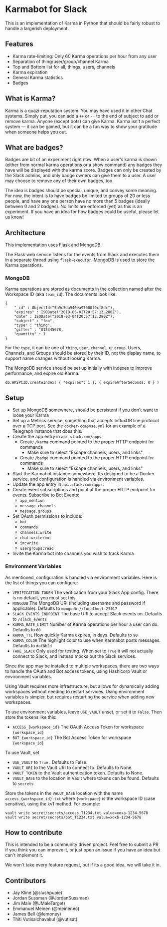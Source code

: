 # Karmabot for Slack

This is an implementation of Karma in Python that should be fairly robust to handle a largerish deployment.

## Features

* Karma rate-limiting:  Only 60 Karma operations per hour from any user
* Separation of thing/user/group/channel Karma
* Top and Bottom list for all, things, users, channels
* Karma expiration
* General Karma statistics
* Badges


## What is Karma?

Karma is a quazi-reputation system.  You may have used it in other Chat systems.  Simply put, you can add a `++` or `--` to the end of subject to add or remove karma.
Anyone (except bots) can give Karma.  Karma isn't a perfect system — it can be gamed, but it can be a fun way to show your gratitude when someone helps you out.

## What are badges?

Badges are bit of an experiment right now.  When a user's karma is shown (either from normal karma operations or a show command) any badges they have will be displayed with the karma score.  Badges can only be created by the Slack admins, and only badge owners can give them to a user.  A user may choose to remove any of their own badges, too.

The idea is badges should be special, unique, and convey some meaning. For now, the intent is to have badges be limited to groups of 20 or less people, and have any one person have no more than 5 badges (ideally between 0 and 2 badges). No limits are enforced (yet) as this is an experiment. If you have an idea for how badges could be useful, please let us know!

## Architecture

This implementation uses Flask and MongoDB.


The Flask web service listens for the events from Slack and executes them in a separate thread using `flask-executor`. MongoDB is used to store the Karma operations.

### MongoDB

Karma operations are stored as documents in the collection named after the Workspace ID (aka `team_id`).  The documents look like:

```
{
    "_id" : ObjectId("5a9c5da940ea97000f9cf8dc"),
    "expires" : ISODate("2018-06-02T20:57:13.280Z"),
    "date" : ISODate("2018-03-04T20:57:13.280Z"),
    "subject" : "foo",
    "type" : "thing",
    "gifter" : "U12345678,
    "quantity" : 1
}
```

For the `type`, it can be one of `thing`, `user`, `channel`, or `group`. Users, Channels, and Groups should be stored by their ID, not the display name, to support name changes without loosing Karma.

The MongoDB service should be set up initially with indexes to improve performance, and expire old Karma.

```
db.WKSPCID.createIndex( { "expires": 1 }, { expireAfterSeconds: 0 } )
```

## Setup

* Set up MongoDB somewhere, should be persistent if you don't want to loose your Karma
* Set up a Metrics service, something that accepts InfluxDB line protocol over a TCP port.  See the `docker-compose.yml` for an example of a Telegraph instance that does this. 
* Create the app entry in `api.slack.com/apps`.
  * Create `/karma` command pointed to the proper HTTP endpoint for commands
    * Make sure to select "Escape channels, users, and links"
  * Create `/badge` command pointed to the proper HTTP endpoint for commands
    * Make sure to select "Escape channels, users, and links"
* Start the Karmabot instance somewhere.  Its designed to be a Docker service, and configuration is handled via environment variables. 
* Update the app entry in `api.slack.com/apps`:
 * Create event subscriptions and point at the proper HTTP endpoint for events. Subscribe to Bot Events:
     * `app_mention`
     * `message.channels`
     * `message.groups`
  * Set OAuth permissions to include:
    * `bot`
    * `commands`
    * `channels:write`
    * `chat:write:bot`
    * `im:write`
    * `usergroups:read`
* Invite the Karma bot into channels you wish to track Karma

### Environment Variables

As mentioned, configuration is handled via environment variables.  Here is the list of things you can configure:
 * `VERIFICATION_TOKEN` The verification from your Slack App config. There is no default, you must set this.
 * `MONGODB` The MongoDB URI (including username and password if applicable).  Defaults to `mongodb://localhost:27017`
 * `SLACK_EVENTS_ENDPOINT` The base URI to accept Slack events on.  Defaults to `/slack_events`
 * `KARMA_RATE_LIMIT` Number of Karma operations per hour a user can do.  Defaults to `60`
 * `KARMA_TTL` How quickly Karma expires, in days.  Defaults to `90`
 * `KARMA_COLOR` The highlight color to use when Karmabot posts messages. Defaults to `#af8b2d`
 * `FAKE_SLACK` Only used for testing.  When set to `True` it will not actually connect to Slack, and instead mocks out the Slack services.

Since the app may be installed to multiple workspaces, there are two ways to handle the OAuth and Bot access tokens, using Hashicorp Vault or environment variables.

Using Vault requires more infrastructure, but allows for dynamically adding workspaces without needing to restart services.  Using environment variables is simpler, but requires restarting the service when adding new workspaces.


To use environment variables, leave `USE_VAULT` unset, or set it to `False`. Then store the tokens like this:

 * `ACCESS_{workspace_id}` The OAuth Access Token for workspace `{workspace_id}`
 * `BOT_{workspace_id}` The Bot Access Token for workspace `{workspace_id}`
 

To use Vault, set

 * `USE_VAULT` to `True` . Defaults to False.
 * `VAULT_URI` to the Vault URI to connect to.  Defaults to None.
 * `VAULT_TOKEN` to the Vault authentication token. Defaults to None.
 * `VAULT_BASE` to the location in Vault where tokens can be found.  Defaults to `secrets`

Store the tokens in the `VALUT_BASE` location with the name `access_{workspace_id}.txt` where `{workspace}` is the workspace ID (case sensitive), using the kv1 method.  For example:

```
vault write secret/secrets/access_T1234.txt value=xoxa-1234-5678
vault write secret/secrets/bot_T1234.txt value=xoxb-1234-5678
```  

## How to contribute

This is intended to be a community driven project. Feel free to submit a PR if you think you can improve it, or just open an issue if you have an idea but can't implement it.

We won't take every feature request, but if its a good idea, we will take it in.


## Contributors

* Jay Kline (@slushpupie)
* Jordan Sussman (@JordanSussman)
* Jim Male (@JMaleTarget)
* Emmanuel Meinen (@meinenec)
* James Bell (@lemoney)
* Thiti Vutisalchavakul (@vutisat)
